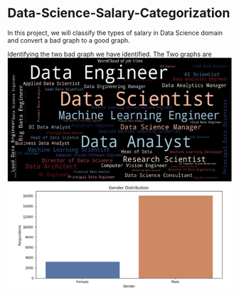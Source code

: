 # Data-Science-Salary-Categorization <br>
In this project, we will classify the types of salary in Data Science domain and convert a bad graph to a good graph. <br>

Identifying the two bad graph we have identified. The Two graphs are <br>
![logo](https://github.com/WhatIfAditya7/Data-Science-Salary-Categorization/blob/main/1.png) <br>
![logo](https://github.com/WhatIfAditya7/Data-Science-Salary-Categorization/blob/main/2.png) <br>

